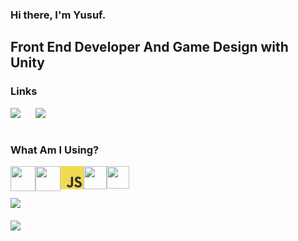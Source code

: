 ### Hi there, I'm Yusuf.

## Front End Developer And Game Design with Unity

### Links

[<img width="40" src="https://unpkg.com/simple-icons@v5/icons/instagram.svg" align="left" />
][instagram]
[<img width="40" src="https://unpkg.com/simple-icons@v5/icons/steam.svg" align="left" />
][steam]

<br />
<br />



### What Am I Using?
<img src="https://cdn.imgbin.com/11/0/2/imgbin-c-programming-basics-for-absolute-beginners-computer-programming-programming-language-c-microsoft-GKS9tQ57Ap7DBA3ia5rxMr3LR.jpg" align="left" width="40" height="40"> 
<img src="https://upload.wikimedia.org/wikipedia/commons/1/18/ISO_C%2B%2B_Logo.svg" align="left" width="40" height="40">
<img src="https://raw.githubusercontent.com/github/explore/80688e429a7d4ef2fca1e82350fe8e3517d3494d/topics/javascript/javascript.png" align="left" width="37" height="37">
<img src="https://www.pngfind.com/pngs/m/642-6424738_launching-multiple-projects-in-jetbrains-rider-jetbrains-rider.png" align="left" width="37" height="37">
<img src="https://upload.wikimedia.org/wikipedia/commons/9/9a/Visual_Studio_Code_1.35_icon.svg" align="left" width="36" height="36">






<br />
<br />
<br />



<img src='https://github-readme-stats.vercel.app/api?username=yusuf-xq' >


<br />
<br />

<img src='https://github-readme-stats.vercel.app/api/top-langs/?username=yusuf-xq&layout=compact' >


[instagram]: https://www.instagram.com/yusufw.5/
[steam]: https://steamcommunity.com/id/justkatarina


